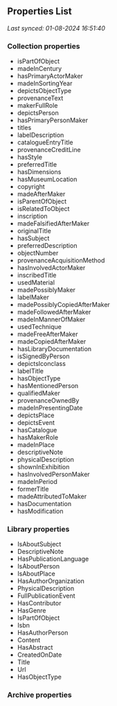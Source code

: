 ## Properties List

_Last synced: 01-08-2024 16:51:40_

### Collection properties
- isPartOfObject
- madeInCentury
- hasPrimaryActorMaker
- madeInSortingYear
- depictsObjectType
- provenanceText
- makerFullRole
- depictsPerson
- hasPrimaryPersonMaker
- titles
- labelDescription
- catalogueEntryTitle
- provenanceCreditLine
- hasStyle
- preferredTitle
- hasDimensions
- hasMuseumLocation
- copyright
- madeAfterMaker
- isParentOfObject
- isRelatedToObject
- inscription
- madeFalsifiedAfterMaker
- originalTitle
- hasSubject
- preferredDescription
- objectNumber
- provenanceAcquisitionMethod
- hasInvolvedActorMaker
- inscribedTitle
- usedMaterial
- madePossiblyMaker
- labelMaker
- madePossiblyCopiedAfterMaker
- madeFollowedAfterMaker
- madeInMannerOfMaker
- usedTechnique
- madeFreeAfterMaker
- madeCopiedAfterMaker
- hasLibraryDocumentation
- isSignedByPerson
- depictsIconclass
- labelTitle
- hasObjectType
- hasMentionedPerson
- qualifiedMaker
- provenanceOwnedBy
- madeInPresentingDate
- depictsPlace
- depictsEvent
- hasCatalogue
- hasMakerRole
- madeInPlace
- descriptiveNote
- physicalDescription
- shownInExhibition
- hasInvolvedPersonMaker
- madeInPeriod
- formerTitle
- madeAttributedToMaker
- hasDocumentation
- hasModification
### Library properties
- IsAboutSubject
- DescriptiveNote
- HasPublicationLanguage
- IsAboutPerson
- IsAboutPlace
- HasAuthorOrganization
- PhysicalDescription
- FullPublicationEvent
- HasContributor
- HasGenre
- IsPartOfObject
- Isbn
- HasAuthorPerson
- Content
- HasAbstract
- CreatedOnDate
- Title
- Url
- HasObjectType
### Archive properties
